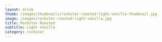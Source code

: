 ```yaml
---
layout: drink
thumb: /images/thumbnails/rockstar-roasted-light-vanilla-thumbnail.jpg
image: /images/rockstar-roasted-light-vanilla.jpg
title: Rockstar Roasted
subtitle: Light Vanilla
category: rockstar
---
```


